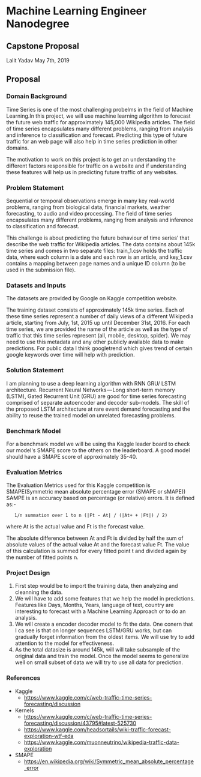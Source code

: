 # Machine Learning Engineer Nanodegree
## Capstone Proposal
Lalit Yadav
May 7th, 2019

## Proposal

### Domain Background

Time Series is one of the most challenging probelms in the field of Machine Learning.In this project, we will use machine learning algorithm to forecast the future web traffic for approximately 145,000 Wikipedia articles.
The field of time series encapsulates many different problems, ranging from analysis and inference to classification and forecast. Predicting this type of future traffic for an web page will also help in time series prediction in other domains.

The motivation to work on this project is to get an understanding the different factors responsible for traffic on a website and if understanding these features will help us in predicting future traffic of any websites.


### Problem Statement

Sequential or temporal observations emerge in many key real-world problems, ranging from biological data, financial markets, weather forecasting, to audio and video processing. The field of time series encapsulates many different problems, ranging from analysis and inference to classification and forecast.

This challenge is about predicting the future behaviour of time series’ that describe the web traffic for Wikipedia articles. The data contains about 145k time series and comes in two separate files: train_1.csv holds the traffic data, where each column is a date and each row is an article, and key_1.csv contains a mapping between page names and a unique ID column (to be used in the submission file).

### Datasets and Inputs
The datasets are provided by Google on Kaggle competition website.

The training dataset consists of approximately 145k time series. Each of these time series represent a number of daily views of a different Wikipedia article, starting from July, 1st, 2015 up until December 31st, 2016. For each time series, we are provided the name of the article as well as the type of traffic that this time series represent (all, mobile, desktop, spider). We may need to use this metadata and any other publicly available data to make predictions. For public data I think googletrend which gives trend of certain google keywords over time will help with prediction.

### Solution Statement
I am planning to use a deep learning algorithm with RNN GRU/ LSTM architecture.
Recurrent Neural Networks — Long short-term memory (LSTM), Gated Recurrent Unit (GRU) are good for time series forecasting comprised of separate autoencoder and decoder sub-models. The skill of the proposed LSTM architecture at rare event demand forecasting and the ability to reuse the trained model on unrelated forecasting problems.

### Benchmark Model
For a benchmark model we will be using tha Kaggle leader board to check our model's SMAPE score to the others on the leaderboard. A good model should have a SMAPE score of approximately 35-40.


### Evaluation Metrics
The Evaluation Metrics used for this Kaggle competition is SMAPE(Symmetric mean absolute percentage error (SMAPE or sMAPE))
SAMPE is an accuracy based on percentage (or relative) errors. It is defined as:-

       1/n summation over 1 to n (|Ft - At| / (|At+ + |Ft|) / 2)
       
where At is the actual value and Ft is the forecast value.

The absolute difference between At and Ft is divided by half the sum of absolute values of the actual value At and the forecast value Ft. The value of this calculation is summed for every fitted point t and divided again by the number of fitted points n.

### Project Design

1. First step would be to import the training data, then analyzing and cleanning the data.
2. We will have to add some features that we help the model in predictions. Features like Days, Months, Years, language of text, country are interesting to forecast with a Machine Learning Approach or to do an analysis. 
3. We will create a encoder decoder model to fit the data. One conern that I ca see is that on longer sequences LSTM/GRU works, but can gradually forget information from the oldest items. We will use try to add attention to the model for effectiveness.
4. As the total datasize is around 145k, will will take subsample of the original data and train the model. Once the model seems to generalize well on small subset of data we will try to use all data for prediction.


### References

- Kaggle
  - https://www.kaggle.com/c/web-traffic-time-series-forecasting/discussion
- Kernels
  - https://www.kaggle.com/c/web-traffic-time-series-forecasting/discussion/43795#latest-525730
  - https://www.kaggle.com/headsortails/wiki-traffic-forecast-exploration-wtf-eda
  - https://www.kaggle.com/muonneutrino/wikipedia-traffic-data-exploration
- SMAPE
  - https://en.wikipedia.org/wiki/Symmetric_mean_absolute_percentage_error

